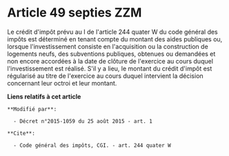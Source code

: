 # Article 49 septies ZZM

Le crédit d'impôt prévu au I de l'article 244 quater W du code général des impôts est déterminé en tenant compte du montant
des aides publiques ou, lorsque l'investissement consiste en l'acquisition ou la construction de logements neufs, des
subventions publiques, obtenues ou demandées et non encore accordées à la date de clôture de l'exercice au cours duquel
l'investissement est réalisé. S'il y a lieu, le montant du crédit d'impôt est régularisé au titre de l'exercice au cours
duquel intervient la décision concernant leur octroi et leur montant.

**Liens relatifs à cet article**

	**Modifié par**:

	  - Décret n°2015-1059 du 25 août 2015 - art. 1

	**Cite**:

	  - Code général des impôts, CGI. - art. 244 quater W
